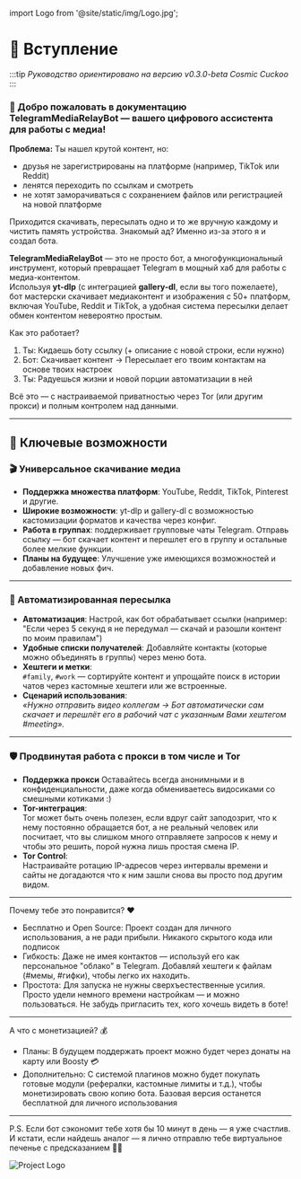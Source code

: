 import Logo from '@site/static/img/Logo.jpg';


# 🌌 Вступление

:::tip
*Руководство ориентировано на версию v0.3.0-beta Cosmic Cuckoo*
:::

### 🚀 Добро пожаловать в документацию **TelegramMediaRelayBot** — вашего цифрового ассистента для работы с медиа!

**Проблема:**
Ты нашел крутой контент, но:
- друзья не зарегистрированы на платформе (например, TikTok или Reddit) 
- ленятся переходить по ссылкам и смотреть 
- не хотят заморачиваться с сохранением файлов или регистрацией на новой платформе 

Приходится скачивать, пересылать одно и то же вручную каждому и чистить память устройства. Знакомый ад? Именно из-за этого я и создал бота.

**TelegramMediaRelayBot** — это не просто бот, а многофункциональный инструмент, который превращает Telegram в мощный хаб для работы с медиа-контентом.  
Используя **yt-dlp** (с интеграцией **gallery-dl**, если вы того пожелаете), бот мастерски скачивает медиаконтент и изображения с 50+ платформ, включая YouTube, Reddit и TikTok, а удобная система пересылки делает обмен контентом невероятно простым.  

Как это работает?
1. Ты: Кидаешь боту ссылку (+ описание с новой строки, если нужно) 
2. Бот: Скачивает контент → Пересылает его твоим контактам на основе твоих настроек 
3. Ты: Радуешься жизни и новой порции автоматизации в ней 

Всё это — с настраиваемой приватностью через Tor (или другим прокси) и полным контролем над данными.  

---

## 🌟 Ключевые возможности

### 🎬 Универсальное скачивание медиа
- **Поддержка множества платформ**: YouTube, Reddit, TikTok, Pinterest и другие.
- **Широкие возможности**: yt-dlp и gallery-dl с возможностью кастомизации форматов и качества через конфиг.
- **Работа в группах**: поддерживает групповые чаты Telegram. Отправь ссылку — бот скачает контент и перешлет его в группу и остальные более мелкие функции.
- **Планы на будущее**: Улучшение уже имеющихся возможностей и добавление новых фич.


---

### 🤖 Автоматизированная пересылка
- **Автоматизация**: 
  Настрой, как бот обрабатывает ссылки (например: "Если через 5 секунд я не передумал — скачай и разошли контент по моим правилам")
- **Удобные списки получателей**: 
  Добавляйте контакты (которые можно объединять в группы) через меню бота.
- **Хештеги и метки**:  
  `#family`, `#work` — сортируйте контент и упрощайте поиск в истории чатов через кастомные хештеги или же встроенные.
- **Сценарий использования**:  
  _«Нужно отправить видео коллегам → Бот автоматически сам скачает и перешлёт его в рабочий чат с указанным Вами хештегом #meeting»._


---

### 🛡️ Продвинутая работа с прокси в том числе и Tor
- **Поддержка прокси**
  Оставайтесь всегда анонимными и в конфиденциальности, даже когда обмениваетесь видосиками со смешными котиками :)
- **Tor-интеграция**:  
  Tor может быть очень полезен, если вдруг сайт заподозрит, что к нему постоянно обращается бот, а не реальный человек или посчитает, что вы слишком много отправляете запросов к нему и чтобы это решить, порой нужна лишь простая смена IP.
- **Tor Control**:  
  Настраивайте ротацию IP-адресов через интервалы времени и сайты не догадаются что к ним зашли снова вы просто под другим видом.


---

Почему тебе это понравится? ❤️
- Бесплатно и Open Source: Проект создан для личного использования, а не ради прибыли. Никакого скрытого кода или подписок 
- Гибкость: Даже не имея контактов — используй его как персональное "облако" в Telegram. Добавляй хештеги к файлам (#мемы, #гифки), чтобы легко их находить. 
- Простота: Для запуска не нужны сверхъестественные усилия. Просто удели немного времени настройкам — и можно пользоваться. Не забудь пригласить тех, кого хочешь видеть в боте! 


---

А что с монетизацией? 💰
- Планы: В будущем поддержать проект можно будет через донаты на карту или Boosty  💳
- Дополнительно: С системой плагинов можно будет покупать готовые модули (рефералки, кастомные лимиты и т.д.), чтобы монетизировать свою копию бота. Базовая версия останется бесплатной для личного использования


---
P.S. Если бот сэкономит тебе хотя бы 10 минут в день — я уже счастлив. И кстати, если найдешь аналог — я лично отправлю тебе виртуальное печенье с предсказанием 🍪✨

<div style={{
  display: 'flex',
  justifyContent: 'center',
  margin: '2rem 0'
}}>
  <img 
    src={Logo} 
    alt="Project Logo" 
    style={{
      width: '400px',
      height: '400px',
      borderRadius: '50%',
      objectFit: 'cover',
      boxShadow: '0 4px 8px rgba(0, 0, 0, 0.1)'
    }}
  />
</div>